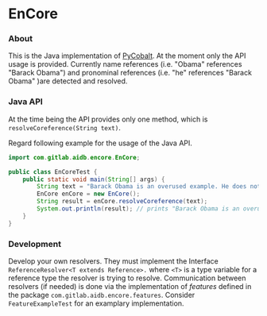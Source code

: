 # EnCore
### About
This is the Java implementation of [PyCobalt](https://github.com/Lambda-3/PyCobalt). At the moment only the API usage is provided.
Currently name references (i.e. "Obama" references "Barack Obama") and pronominal references (i.e. "he" references "Barack Obama" )are detected and resolved.
### Java API
At the time being the API provides only one method, which is `resolveCoreference(String text)`.

Regard following example for the usage of the Java API.
```java
import com.gitlab.aidb.encore.EnCore;

public class EnCoreTest {
    public static void main(String[] args) {
        String text = "Barack Obama is an overused example. He does not bother, though.";
        EnCore enCore = new EnCore();
        String result = enCore.resolveCoreference(text);
        System.out.println(result); // prints "Barack Obama is an overused example . Barack Obama does not bother, though."
    }
}
```

### Development
Develop your own resolvers. They must implement the Interface `ReferenceResolver<T extends Reference>.` where `<T>` is a type variable for a reference type the resolver is trying to resolve. Communication between resolvers (if needed) is done via the implementation of *features* defined in the package `com.gitlab.aidb.encore.features`. Consider `FeatureExampleTest` for an examplary implementation.